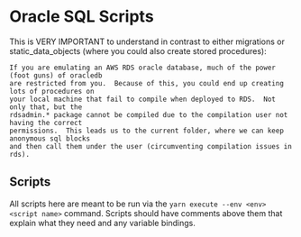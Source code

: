 # Oracle SQL Scripts

This is VERY IMPORTANT to understand in contrast to either migrations or static_data_objects
(where you could also create stored procedures):

    If you are emulating an AWS RDS oracle database, much of the power (foot guns) of oracledb
    are restricted from you.  Because of this, you could end up creating lots of procedures on
    your local machine that fail to compile when deployed to RDS.  Not only that, but the 
    rdsadmin.* package cannot be compiled due to the compilation user not having the correct
    permissions.  This leads us to the current folder, where we can keep anonymous sql blocks
    and then call them under the user (circumventing compilation issues in rds).


## Scripts

All scripts here are meant to be run via the `yarn execute --env <env> <script name>` command.
Scripts should have comments above them that explain what they need and any variable bindings.
